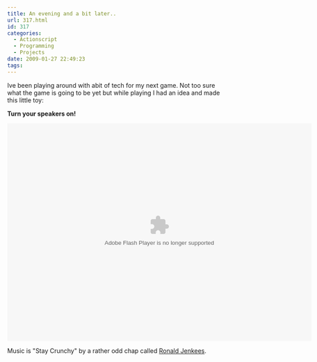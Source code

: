 ```yaml
---
title: An evening and a bit later..
url: 317.html
id: 317
categories:
  - Actionscript
  - Programming
  - Projects
date: 2009-01-27 22:49:23
tags:
---
```


Ive been playing around with abit of tech for my next game. Not too sure what the game is going to be yet but while playing I had an idea and made this little toy:

**Turn your speakers on!**

[](https:///flash/audioeq/AudioEq.swf)<object width="700" height="500" data="/flash/audioeq/AudioEq.swf" type="application/x-shockwave-flash"><param name="src" value="/flash/audioeq/AudioEq.swf" /><param name="bgcolor" value="#ffffff" /></object>

Music is "Stay Crunchy" by a rather odd chap called [Ronald Jenkees](https://www.ronaldjenkees.com/).